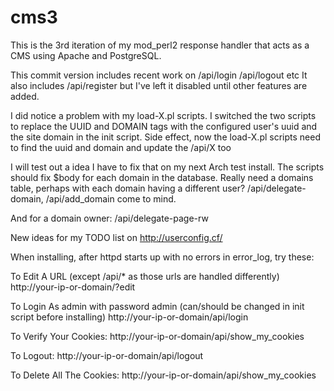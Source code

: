 # cms3
This is the 3rd iteration of my mod_perl2 response handler that acts as a CMS using Apache and PostgreSQL.


This commit version includes recent work on /api/login /api/logout etc
It also includes /api/register but I've left it disabled until other features are added.

I did notice a problem with my load-X.pl scripts.  I switched the two scripts to replace the UUID 
and DOMAIN tags with the configured user's uuid and the site domain in the init script.
Side effect, now the load-X.pl scripts need to find the uuid and domain and update the /api/X too

I will test out a idea I have to fix that on my next Arch test install.
The scripts should fix $body for each domain in the database.  Really need a domains table, perhaps
with each domain having a different user?   /api/delegate-domain, /api/add_domain come to mind.

And for a domain owner: /api/delegate-page-rw

New ideas for my TODO list on http://userconfig.cf/


When installing, after httpd starts up with no errors in error_log, try these:

To Edit A URL (except /api/* as those urls are handled differently)
http://your-ip-or-domain/?edit

To Login As admin with password admin (can/should be changed in init script before installing)
http://your-ip-or-domain/api/login

To Verify Your Cookies:
http://your-ip-or-domain/api/show_my_cookies

To Logout:
http://your-ip-or-domain/api/logout

To Delete All The Cookies:
http://your-ip-or-domain/api/show_my_cookies


